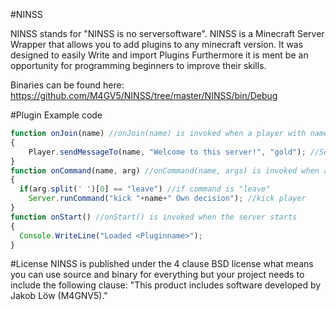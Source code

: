 #NINSS

NINSS stands for "NINSS is no serversoftware". NINSS is a Minecraft Server Wrapper that allows you to add plugins to any minecraft version.
It was designed to easily Write and import Plugins Furthermore it is ment be an opportunity for programming
beginners to improve their skills.

Binaries can be found here: https://github.com/M4GV5/NINSS/tree/master/NINSS/bin/Debug

#Plugin Example code
```javascript
function onJoin(name) //onJoin(name) is invoked when a player with name name joins the server
{
	Player.sendMessageTo(name, "Welcome to this server!", "gold"); //Send a welcome message to the new Player
}
function onCommand(name, arg) //onCommand(name, args) is invoked when a player says something beginning with an '!'
{
  if(arg.split(' ')[0] == "leave") //if command is "leave"
    Server.runCommand("kick "+name+" Own decision"); //kick player
}
function onStart() //onStart() is invoked when the server starts
{
  Console.WriteLine("Loaded <Pluginname>");
}
```

#License
NINSS is published under the 4 clause BSD license what means you can use source and binary for everything but your project needs to include the following clause: "This product includes software developed by Jakob Löw (M4GNV5)."

